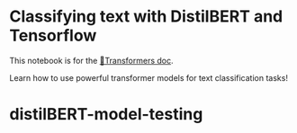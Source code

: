 # Classifying text with DistilBERT and Tensorflow

This notebook is for the [🤗Transformers doc](https://huggingface.co/transformers/notebooks.html#community-notebooks).

Learn how to use powerful transformer models for text classification tasks!
# distilBERT-model-testing
